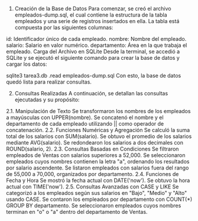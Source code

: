 1. Creación de la Base de Datos
Para comenzar, se creó el archivo empleados-dump.sql, el cual contiene la estructura de la tabla empleados y una serie de registros insertados en ella. La tabla está compuesta por las siguientes columnas:

id: Identificador único de cada empleado.
nombre: Nombre del empleado.
salario: Salario en valor numérico.
departamento: Área en la que trabaja el empleado.
Carga del Archivo en SQLite
Desde la terminal, se accedió a SQLite y se ejecutó el siguiente comando para crear la base de datos y cargar los datos:

sqlite3 tarea3.db
.read empleados-dump.sql
Con esto, la base de datos quedó lista para realizar consultas.

2. Consultas Realizadas
A continuación, se detallan las consultas ejecutadas y su propósito:

2.1. Manipulación de Texto
Se transformaron los nombres de los empleados a mayúsculas con UPPER(nombre).
Se concatenó el nombre y el departamento de cada empleado utilizando || como operador de concatenación.
2.2. Funciones Numéricas y Agregación
Se calculó la suma total de los salarios con SUM(salario).
Se obtuvo el promedio de los salarios mediante AVG(salario).
Se redondearon los salarios a dos decimales con ROUND(salario, 2).
2.3. Consultas Basadas en Condiciones
Se filtraron empleados de Ventas con salarios superiores a 52,000.
Se seleccionaron empleados cuyos nombres contienen la letra "a", ordenando los resultados por salario ascendente.
Se listaron empleados con salarios fuera del rango de 55,000 a 70,000, organizados por departamento.
2.4. Funciones de Fecha y Hora
Se mostró la fecha actual con DATE('now').
Se obtuvo la hora actual con TIME('now').
2.5. Consultas Avanzadas con CASE y LIKE
Se categorizó a los empleados según sus salarios en "Bajo", "Medio" y "Alto" usando CASE.
Se contaron los empleados por departamento con COUNT(*) GROUP BY departamento.
Se seleccionaron empleados cuyos nombres terminan en "o" o "a" dentro del departamento de Ventas.
